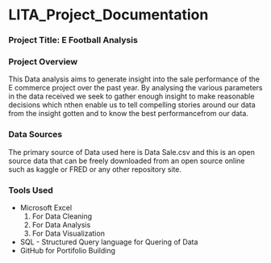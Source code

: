 # LITA_Project_Documentation

### Project Title: E Football Analysis

### Project Overview
This Data analysis aims to generate insight into the sale performance of the E commerce project over the past year. By analysing the various parameters in the data received we seek to gather enough insight to make reasonable decisions which nthen enable us to tell compelling stories around our data from the insight gotten and to know the best performancefrom our data.

### Data Sources
The primary source of Data used here is Data Sale.csv and this is an open source data that can be freely downloaded from an open source online such as kaggle or FRED or any other repository site.

### Tools Used
- Microsoft Excel 
    1. For Data Cleaning
    2. For Data Analysis
    3. For Data Visualization
- SQL - Structured Query language for Quering of Data
- GitHub for Portifolio Building
